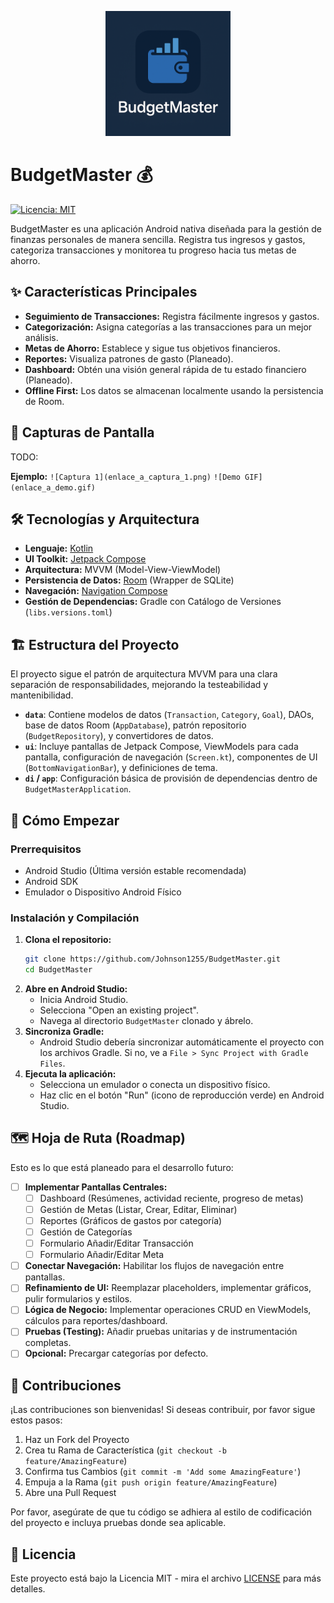 <p align="center"><img src="assets/BudgetMasterLogo.png" alt="BudgetMaster Logo" width="200"></p>

# BudgetMaster 💰

[![Licencia: MIT](https://img.shields.io/badge/Licencia-MIT-yellow.svg)](https://opensource.org/licenses/MIT)

BudgetMaster es una aplicación Android nativa diseñada para la gestión de finanzas personales de manera sencilla. Registra tus ingresos y gastos, categoriza transacciones y monitorea tu progreso hacia tus metas de ahorro.

## ✨ Características Principales

*   **Seguimiento de Transacciones:** Registra fácilmente ingresos y gastos.
*   **Categorización:** Asigna categorías a las transacciones para un mejor análisis.
*   **Metas de Ahorro:** Establece y sigue tus objetivos financieros.
*   **Reportes:** Visualiza patrones de gasto (Planeado).
*   **Dashboard:** Obtén una visión general rápida de tu estado financiero (Planeado).
*   **Offline First:** Los datos se almacenan localmente usando la persistencia de Room.

## 📸 Capturas de Pantalla

TODO:

**Ejemplo:**
`![Captura 1](enlace_a_captura_1.png)`
`![Demo GIF](enlace_a_demo.gif)`

## 🛠️ Tecnologías y Arquitectura

*   **Lenguaje:** [Kotlin](https://kotlinlang.org/)
*   **UI Toolkit:** [Jetpack Compose](https://developer.android.com/jetpack/compose)
*   **Arquitectura:** MVVM (Model-View-ViewModel)
*   **Persistencia de Datos:** [Room](https://developer.android.com/training/data-storage/room) (Wrapper de SQLite)
*   **Navegación:** [Navigation Compose](https://developer.android.com/jetpack/compose/navigation)
*   **Gestión de Dependencias:** Gradle con Catálogo de Versiones (`libs.versions.toml`)

## 🏗️ Estructura del Proyecto

El proyecto sigue el patrón de arquitectura MVVM para una clara separación de responsabilidades, mejorando la testeabilidad y mantenibilidad.

*   **`data`**: Contiene modelos de datos (`Transaction`, `Category`, `Goal`), DAOs, base de datos Room (`AppDatabase`), patrón repositorio (`BudgetRepository`), y convertidores de datos.
*   **`ui`**: Incluye pantallas de Jetpack Compose, ViewModels para cada pantalla, configuración de navegación (`Screen.kt`), componentes de UI (`BottomNavigationBar`), y definiciones de tema.
*   **`di` / `app`**: Configuración básica de provisión de dependencias dentro de `BudgetMasterApplication`.

## 🚀 Cómo Empezar

### Prerrequisitos

*   Android Studio (Última versión estable recomendada)
*   Android SDK
*   Emulador o Dispositivo Android Físico

### Instalación y Compilación

1.  **Clona el repositorio:**
    ```bash
    git clone https://github.com/Johnson1255/BudgetMaster.git 
    cd BudgetMaster
    ```
2.  **Abre en Android Studio:**
    *   Inicia Android Studio.
    *   Selecciona "Open an existing project".
    *   Navega al directorio `BudgetMaster` clonado y ábrelo.
3.  **Sincroniza Gradle:**
    *   Android Studio debería sincronizar automáticamente el proyecto con los archivos Gradle. Si no, ve a `File > Sync Project with Gradle Files`.
4.  **Ejecuta la aplicación:**
    *   Selecciona un emulador o conecta un dispositivo físico.
    *   Haz clic en el botón "Run" (icono de reproducción verde) en Android Studio.

## 🗺️ Hoja de Ruta (Roadmap)

Esto es lo que está planeado para el desarrollo futuro:

*   [ ] **Implementar Pantallas Centrales:**
    *   [ ] Dashboard (Resúmenes, actividad reciente, progreso de metas)
    *   [ ] Gestión de Metas (Listar, Crear, Editar, Eliminar)
    *   [ ] Reportes (Gráficos de gastos por categoría)
    *   [ ] Gestión de Categorías
    *   [ ] Formulario Añadir/Editar Transacción
    *   [ ] Formulario Añadir/Editar Meta
*   [ ] **Conectar Navegación:** Habilitar los flujos de navegación entre pantallas.
*   [ ] **Refinamiento de UI:** Reemplazar placeholders, implementar gráficos, pulir formularios y estilos.
*   [ ] **Lógica de Negocio:** Implementar operaciones CRUD en ViewModels, cálculos para reportes/dashboard.
*   [ ] **Pruebas (Testing):** Añadir pruebas unitarias y de instrumentación completas.
*   [ ] **Opcional:** Precargar categorías por defecto.

## 🤝 Contribuciones

¡Las contribuciones son bienvenidas! Si deseas contribuir, por favor sigue estos pasos:

1.  Haz un Fork del Proyecto
2.  Crea tu Rama de Característica (`git checkout -b feature/AmazingFeature`)
3.  Confirma tus Cambios (`git commit -m 'Add some AmazingFeature'`)
4.  Empuja a la Rama (`git push origin feature/AmazingFeature`)
5.  Abre una Pull Request

Por favor, asegúrate de que tu código se adhiera al estilo de codificación del proyecto e incluya pruebas donde sea aplicable.

## 📄 Licencia

Este proyecto está bajo la Licencia MIT - mira el archivo [LICENSE](LICENSE) para más detalles.
